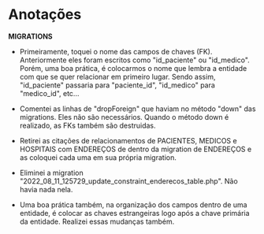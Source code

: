 # Anotações


**MIGRATIONS**
- Primeiramente, toquei o nome das campos de chaves (FK).
Anteriormente eles foram escritos como "id_paciente" ou "id_medico".
Porém, uma boa prática, é colocarmos o nome que lembra a entidade com que se quer relacionar em primeiro lugar. Sendo assim, "id_paciente" passaria para "paciente_id", "id_medico" para "medico_id", etc...

- Comentei as linhas de "dropForeign" que haviam no método "down" das migrations. Eles não são necessários. Quando o método down é realizado, as FKs também são destruidas.

- Retirei as citações de relacionamentos de PACIENTES, MEDICOS e HOSPITAIS com ENDEREÇOS de dentro da migration de ENDEREÇOS e as coloquei cada uma em sua própria migration.

- Eliminei a migration "2022_08_11_125729_update_constraint_enderecos_table.php".
Não havia nada nela.

- Uma boa prática também, na organização dos campos dentro de uma entidade, é colocar as chaves estrangeiras logo após a chave primária da entidade. Realizei essas mudanças também.

